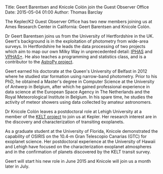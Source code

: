 Title: Geert Barentsen and Knicole Colón join the Guest Observer Office
Date: 2015-05-04 01:00
Author: Thomas Barclay

The Kepler/K2 Guest Observer Office has two new members joining us at Ames Research Center in California: Geert Barentsen and Knicole Colón.

Dr Geert Barentsen joins us from the University of Hertfordshire in the UK. Geert's background is in the exploitation of photometry from wide-area surveys. In Hertfordshire he leads the data processing of two projects which aim to map our own Milky Way in unprecedented detail: [IPHAS](http://www.iphas.org) and [VPHAS+](http://www.vphas.eu). He also teaches a programming and statistics class, and is a contributor to the [AstroPy project](http://www.astropy.org).

Geert earned his doctorate at the Queen's University of Belfast in 2012 where he studied star formation using narrow-band photometry. Prior to his PhD, he obtained a Master's degree in Computer Science at the University of Antwerp in Belgium, after which he gained professional experience in data science at the European Space Agency in The Netherlands and the Royal Meteorological Institute in Belgium. In his spare time, he studies the activity of meteor showers using data collected by amateur astronomers.

Dr Knicole Colón leaves a postdoctoral role at Lehigh University at a member of the [KELT project](http://en.wikipedia.org/wiki/Kilodegree_Extremely_Little_Telescope) to join us at Kepler. Her research interest are in the discovery and characterization of transiting exoplanets. 

As a graduate student at the University of Florida, Knicole demonstrated the capability of OSIRIS on the 10.4-m Gran Telescopio Canarias (GTC) for exoplanet science. Her postdoctoral experience at the University of Hawaii and Lehigh have focused on the characterization exoplanet atmospheres and in the confirmation of planets discovered by the KELT transit survey.

Geert will start his new role in June 2015 and Knicole will join us a month later in July.
